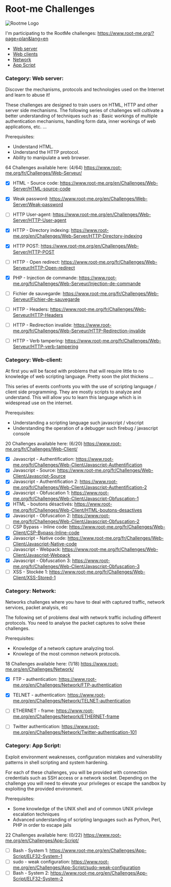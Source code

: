 # Root-me Challenges

![Rootme Logo](https://www.georgestaupin.com/wp-content/uploads/2020/01/rootMe-logo1.png)   

I'm participating to the RootMe challenges: https://www.root-me.org/?page=plan&lang=en

- [Web server](https://github.com/antoinedme/rootmechallenges/blob/main/README.md#category-web-server)
- [Web clients](https://github.com/antoinedme/rootmechallenges/blob/main/README.md#category-web-client)
- [Network](https://github.com/antoinedme/rootmechallenges/blob/main/README.md#category-network)
- [App Script](https://github.com/antoinedme/rootmechallenges/blob/main/README.md#category-app-script)



### Category: Web server:

Discover the mechanisms, protocols and technologies used on the Internet and learn to abuse it!

These challenges are designed to train users on HTML, HTTP and other server side mechanisms. The following series of challenges will cultivate a better understanding of techniques such as : Basic workings of multiple authentication mechanisms, handling form data, inner workings of web applications, etc. ...

Prerequisites:
- Understand HTML.
- Understand the HTTP protocol.
- Ability to manipulate a web browser.

64 Challenges available here: (4/64)
https://www.root-me.org/fr/Challenges/Web-Serveur/


- [x] HTML - Source code: https://www.root-me.org/en/Challenges/Web-Server/HTML-source-code
- [x] Weak password: https://www.root-me.org/en/Challenges/Web-Server/Weak-password
- [ ] HTTP User-agent: https://www.root-me.org/en/Challenges/Web-Server/HTTP-User-agent
- [x] HTTP - Directory indexing: https://www.root-me.org/en/Challenges/Web-Server/HTTP-Directory-indexing
- [x] HTTP POST: https://www.root-me.org/en/Challenges/Web-Server/HTTP-POST
- [ ] HTTP - Open redirect: https://www.root-me.org/fr/Challenges/Web-Serveur/HTTP-Open-redirect
- [x] PHP - Injection de commande: https://www.root-me.org/fr/Challenges/Web-Serveur/Injection-de-commande
- [ ] Fichier de sauvegarde: https://www.root-me.org/fr/Challenges/Web-Serveur/Fichier-de-sauvegarde
- [ ] HTTP - Headers: https://www.root-me.org/fr/Challenges/Web-Serveur/HTTP-Headers
- [ ] HTTP - Redirection invalide: https://www.root-me.org/fr/Challenges/Web-Serveur/HTTP-Redirection-invalide
- [ ] HTTP - Verb tampering: https://www.root-me.org/fr/Challenges/Web-Serveur/HTTP-verb-tampering


### Category: Web-client:

At first you will be faced with problems that will require little to no knowledge of web scripting language. Pretty soon the plot thickens ...

This series of events confronts you with the use of scripting language / client side programming. They are mostly scripts to analyze and understand. This will allow you to learn this language which is in widespread use on the internet.

Prerequisites:
- Understanding a scripting language such javascript / vbscript
- Understanding the operation of a debugger such firebug / javascript console

20 Challenges available here: (6/20)
https://www.root-me.org/fr/Challenges/Web-Client/


- [x] Javascript - Authentification: https://www.root-me.org/fr/Challenges/Web-Client/Javascript-Authentification
- [x] Javascript - Source: https://www.root-me.org/fr/Challenges/Web-Client/Javascript-Source
- [x] Javascript - Authentification 2: https://www.root-me.org/fr/Challenges/Web-Client/Javascript-Authentification-2
- [x] Javascript - Obfuscation 1: https://www.root-me.org/fr/Challenges/Web-Client/Javascript-Obfuscation-1
- [x] HTML - boutons désactivés: https://www.root-me.org/fr/Challenges/Web-Client/HTML-boutons-desactives
- [x] Javascript - Obfuscation 2: https://www.root-me.org/fr/Challenges/Web-Client/Javascript-Obfuscation-2
- [ ] CSP Bypass - Inline code: https://www.root-me.org/fr/Challenges/Web-Client/CSP-Bypass-Inline-code
- [x] Javascript - Native code: https://www.root-me.org/fr/Challenges/Web-Client/Javascript-Native-code
- [ ] Javascript - Webpack: https://www.root-me.org/fr/Challenges/Web-Client/Javascript-Webpack
- [x] Javascript - Obfuscation 3: https://www.root-me.org/fr/Challenges/Web-Client/Javascript-Obfuscation-3
- [ ] XSS - Stockée 1: https://www.root-me.org/fr/Challenges/Web-Client/XSS-Stored-1

### Category: Network:

Networks challenges where you have to deal with captured traffic, network services, packet analysis, etc

The following set of problems deal with network traffic including different protocols. You need to analyse the packet captures to solve these challenges.

Prerequisites:
- Knowledge of a network capture analyzing tool.
- Knowlege of the most common network protocols.


18 Challenges available here: (1/18)
https://www.root-me.org/en/Challenges/Network/

- [x] FTP - authentication: https://www.root-me.org/en/Challenges/Network/FTP-authentication
- [x] TELNET - authentication: https://www.root-me.org/en/Challenges/Network/TELNET-authentication
- [ ] ETHERNET - frame: https://www.root-me.org/en/Challenges/Network/ETHERNET-frame
- [ ] Twitter authentication: https://www.root-me.org/en/Challenges/Network/Twitter-authentication-101


### Category: App Script:

Exploit environment weaknesses, configuration mistakes and vulnerability patterns in shell scripting and system hardening.

For each of these challenges, you will be provided with connection credentials such as SSH access or a network socket. Depending on the challenge you will need to elevate your privileges or escape the sandbox by exploiting the provided environment.

Prerequisites:
- Some knowledge of the UNIX shell and of common UNIX privilege escalation techniques
- Advanced understanding of scripting languages such as Python, Perl, PHP in order to escape jails

22 Challenges available here: (0/22)
https://www.root-me.org/en/Challenges/App-Script/

- [ ] Bash - System 1: https://www.root-me.org/en/Challenges/App-Script/ELF32-System-1
- [ ] sudo - weak configuration: https://www.root-me.org/en/Challenges/App-Script/sudo-weak-configuration
- [ ] Bash - System 2: https://www.root-me.org/en/Challenges/App-Script/ELF32-System-2
